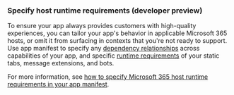 ### Specify host runtime requirements (developer preview)

To ensure your app always provides customers with high-quality experiences, you can tailor your app's behavior in applicable Microsoft 365 hosts, or omit it from surfacing in contexts that you're not ready to support. Use app manifest to specify any [dependency relationships](../m365-apps/specify-runtime-requirements.md#specify-relationships-between-app-capabilities-elementrelationshipset) across capabilities of your app, and specific [runtime requirements](../m365-apps/specify-runtime-requirements.md#specify-runtime-requirements-for-specific-app-capabilities-requirementset) of your static tabs, message extensions, and bots.

For more information, see [how to specify Microsoft 365 host runtime requirements in your app manifest](../m365-apps/specify-runtime-requirements.md).
